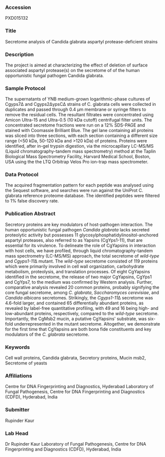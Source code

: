 ### Accession
PXD015132

### Title
Secretome analysis of Candida glabrata aspartyl protease-deficient strains

### Description
The project is aimed at characterizing the effect of deletion of surface associated aspartyl protease(s) on the secretome of of the human opportunistic fungal pathogen Candida glabrata.

### Sample Protocol
The supernatants of YNB medium-grown logarithmic-phase cultures of Cgyps7Δ and Cgyps2ΔypsCΔ strains of C. glabrata cells were collected in duplicates and passed through 0.4 µm membrane or syringe filters to remove the residual cells. The resultant filtrates were concentrated using Amicon Ultra-15 and Ultra-0.5 (10 kDa cutoff) centrifugal filter units. The concentrated secretome fractions were run on a 12% SDS-PAGE and stained with Coomassie Brilliant Blue. The gel lane containing all proteins was sliced into three sections, with each section containing a different size range (<50 kDa, 50-120 kDa and >120 kDa) of proteins. Proteins were identified, after in-gel trypsin digestion, via the microcapillary LC-MS/MS (Liquid chromatography-tandem mass spectrometry) method at the Taplin Biological Mass Spectrometry Facility, Harvard Medical School, Boston, USA using the the LTQ Orbitrap Velos Pro ion-trap mass spectrometer.

### Data Protocol
The acquired fragmentation pattern for each peptide was analysed using the Sequest software, and searches were run against the UniProt C. glabrata reference proteome database. The identified peptides were filtered to 1% false discovery rate.

### Publication Abstract
Secretory proteins are key modulators of host-pathogen interaction. The human opportunistic fungal pathogen <i>Candida glabrata</i> lacks secreted proteolytic activity but possesses 11 glycosylphosphatidylinositol-anchored aspartyl proteases, also referred to as Yapsins (CgYps1-11), that are essential for its virulence. To delineate the role of CgYapsins in interaction with host cells, we have profiled, through liquid chromatography-tandem mass spectrometry (LC-MS/MS) approach, the total secretome of <i>wild-type</i> and <i>Cgyps1-11</i>&#x394; mutant. The <i>wild-type</i> secretome consisted of 119 proteins which were primarily involved in cell wall organization, carbohydrate metabolism, proteolysis, and translation processes. Of eight CgYapsins identified in the secretome, the release of two major CgYapsins, CgYps1 and CgYps7, to the medium was confirmed by Western analysis. Further, comparative analysis revealed 20 common proteins, probably signifying the core fungal secretome, among <i>C. glabrata</i>, <i>Saccharomyces cerevisiae</i>, and <i>Candida albicans</i> secretomes. Strikingly, the <i>Cgyps1-11</i>&#x394; secretome was 4.6-fold larger, and contained 65 differentially abundant proteins, as revealed by label-free quantitative profiling, with 49 and 16 being high- and low-abundant proteins, respectively, compared to the <i>wild-type</i> secretome. Importantly, the CgMsb2 mucin, a putative CgYapsins' substrate, was six-fold underrepresented in the mutant secretome. Altogether, we demonstrate for the first time that CgYapsins are both bona fide constituents and key modulators of the <i>C. glabrata</i> secretome.

### Keywords
Cell wall proteins, Candida glabrata, Secretory proteins, Mucin msb2, Secretome of yeasts

### Affiliations
Centre for DNA Fingerprinting and Diagnostics, Hyderabad
Laboratory of Fungal Pathogenesis, Centre for DNA Fingerprinting and Diagnostics (CDFD), Hyderabad, India

### Submitter
Rupinder Kaur

### Lab Head
Dr Rupinder Kaur
Laboratory of Fungal Pathogenesis, Centre for DNA Fingerprinting and Diagnostics (CDFD), Hyderabad, India


